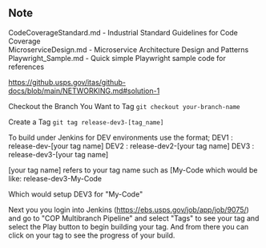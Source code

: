 ## Note
CodeCoverageStandard.md - Industrial Standard Guidelines for Code Coverage<br>
MicroserviceDesign.md - Microservice Architecture Design and Patterns<br>
Playwright_Sample.md - Quick simple Playwright sample code for references<br>


https://github.usps.gov/itas/github-docs/blob/main/NETWORKING.md#solution-1



Checkout the Branch You Want to Tag
`git checkout your-branch-name`

Create a Tag
`git tag release-dev3-[tag_name]`

To build under Jenkins for DEV environments use the format;
DEV1 : release-dev-[your tag name]
DEV2 : release-dev2-[your tag name]
DEV3 : release-dev3-[your tag name]
 
[your tag name] refers to your tag name such as [My-Code which would be like:
release-dev3-My-Code
 
Which would setup DEV3 for "My-Code"
 
Next you you login into Jenkins (https://ebs.usps.gov/job/app/job/9075/) and go to "COP Multibranch Pipeline" and select "Tags" to see your tag and select the Play button to begin building your tag. And from there you can click on your tag to see the progress of your build.

